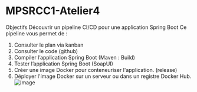 # MPSRCC1-Atelier4
Objectifs
Découvrir  un pipeline CI/CD pour une application Spring Boot 
Ce pipeline vous permet de :
1.	Consulter le plan via kanban
2.	Consulter le code (github)
3.	Compiler l’application Spring Boot (Maven : Build)
4.	Tester l’application Spring Boot (SoapUI)
5.	Créer une image Docker pour conteneuriser l'application. (release)
6.	Déployer l'image Docker sur un serveur ou dans un registre Docker Hub.
![image](https://github.com/user-attachments/assets/b103630f-e483-4b8b-89f0-8b00979b14d5)
